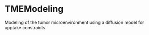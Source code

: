 # TMEModeling
Modeling of the tumor microenvironment using a diffusion model for upptake constraints.
